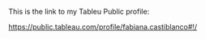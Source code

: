 This is the link to my Tableu Public profile:

https://public.tableau.com/profile/fabiana.castiblanco#!/
